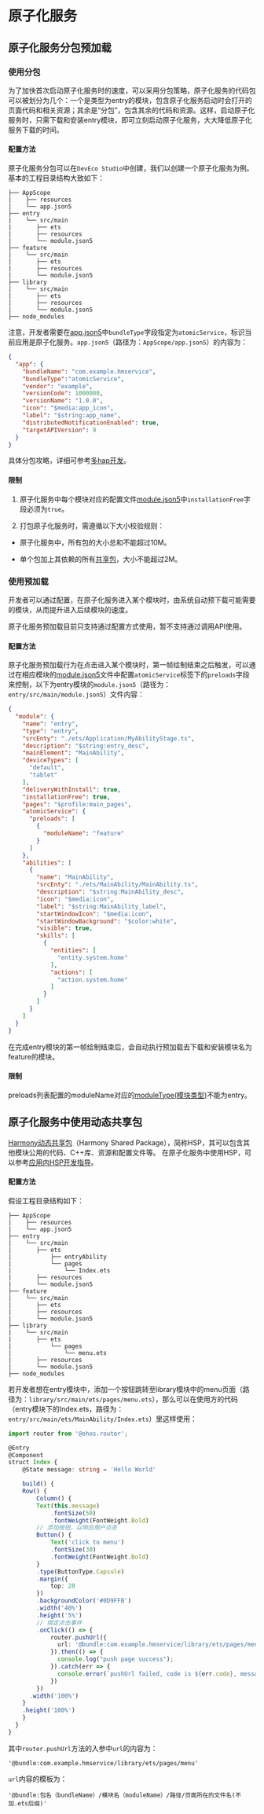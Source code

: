 # 原子化服务

## 原子化服务分包预加载

### 使用分包

为了加快首次启动原子化服务时的速度，可以采用分包策略，原子化服务的代码包可以被划分为几个：一个是类型为entry的模块，包含原子化服务启动时会打开的页面代码和相关资源；其余是“分包”，包含其余的代码和资源。这样，启动原子化服务时，只需下载和安装entry模块，即可立刻启动原子化服务，大大降低原子化服务下载的时间。

#### 配置方法

原子化服务分包可以在`DevEco Studio`中创建，我们以创建一个原子化服务为例。基本的工程目录结构大致如下：

```
├── AppScope
|    ├── resources
|    └── app.json5
├── entry
|    └── src/main
|       ├── ets
|       ├── resources
|       └── module.json5
├── feature
|    └── src/main
|       ├── ets
|       ├── resources
|       └── module.json5
├── library
|    └── src/main
|       ├── ets
|       ├── resources
|       └── module.json5
├── node_modules
```

注意，开发者需要在[app.json5](app-configuration-file.md)中`bundleType`字段指定为`atomicService`，标识当前应用是原子化服务。`app.json5`（路径为：`AppScope/app.json5`）的内容为：

```json
{
  "app": {
    "bundleName": "com.example.hmservice",
    "bundleType":"atomicService",
    "vendor": "example",
    "versionCode": 1000000,
    "versionName": "1.0.0",
    "icon": "$media:app_icon",
    "label": "$string:app_name",
    "distributedNotificationEnabled": true,
    "targetAPIVersion": 9
  }
}
```

具体分包攻略，详细可参考[多hap开发](multi-hap-objective.md)。

#### 限制

1. 原子化服务中每个模块对应的配置文件[module.json5](module-configuration-file.md)中`installationFree`字段必须为`true`。

2. 打包原子化服务时，需遵循以下大小校验规则：

- 原子化服务中，所有包的大小总和不能超过10M。

- 单个包加上其依赖的所有[共享包](in-app-hsp.md)，大小不能超过2M。


### 使用预加载

开发者可以通过配置，在原子化服务进入某个模块时，由系统自动预下载可能需要的模块，从而提升进入后续模块的速度。

原子化服务预加载目前只支持通过配置方式使用，暂不支持通过调用API使用。

#### 配置方法

原子化服务预加载行为在点击进入某个模块时，第一帧绘制结束之后触发，可以通过在相应模块的[module.json5](module-configuration-file.md)文件中配置`atomicService`标签下的`preloads`字段来控制，以下为entry模块的`module.json5`（路径为：`entry/src/main/module.json5`）文件内容：

```json
{
  "module": {
    "name": "entry",
    "type": "entry",
    "srcEnty": "./ets/Application/MyAbilityStage.ts",
    "description": "$string:entry_desc",
    "mainElement": "MainAbility",
    "deviceTypes": [
      "default",
      "tablet"
    ],
    "deliveryWithInstall": true,
    "installationFree": true,
    "pages": "$profile:main_pages",
    "atomicService": {
      "preloads": [
        {
          "moduleName": "feature"
        }
      ]
    },
    "abilities": [
      {
        "name": "MainAbility",
        "srcEnty": "./ets/MainAbility/MainAbility.ts",
        "description": "$string:MainAbility_desc",
        "icon": "$media:icon",
        "label": "$string:MainAbility_label",
        "startWindowIcon": "$media:icon",
        "startWindowBackground": "$color:white",
        "visible": true,
        "skills": [
          {
            "entities": [
              "entity.system.home"
            ],
            "actions": [
              "action.system.home"
            ]
          }
        ]
      }
    ]
  }
}
```

在完成entry模块的第一帧绘制结束后，会自动执行预加载去下载和安装模块名为feature的模块。

#### 限制

preloads列表配置的moduleName对应的[moduleType(模块类型)](../reference/apis/js-apis-bundleManager.md#moduletype)不能为entry。

## 原子化服务中使用动态共享包

[Harmony动态共享包](shared-guide.md)（Harmony Shared Package），简称HSP，其可以包含其他模块公用的代码、C++库、资源和配置文件等。
在原子化服务中使用HSP，可以参考[应用内HSP开发指导](in-app-hsp.md)。

#### 配置方法

假设工程目录结构如下：
```
├── AppScope
|    ├── resources
|    └── app.json5
├── entry
|    └── src/main
|       ├── ets
|           ├── entryAbility
|           └── pages
|               └── Index.ets
|       ├── resources
|       └── module.json5
├── feature
|    └── src/main
|       ├── ets
|       ├── resources
|       └── module.json5
├── library
|    └── src/main
|       ├── ets
|           └── pages
|               └── menu.ets
|       ├── resources
|       └── module.json5
├── node_modules
```

若开发者想在entry模块中，添加一个按钮跳转至library模块中的menu页面（路径为：`library/src/main/ets/pages/menu.ets`），那么可以在使用方的代码（entry模块下的Index.ets，路径为：`entry/src/main/ets/MainAbility/Index.ets`）里这样使用：

```ts
import router from '@ohos.router';

@Entry
@Component
struct Index {
    @State message: string = 'Hello World'

    build() {
    Row() {
        Column() {
        Text(this.message)
            .fontSize(50)
            .fontWeight(FontWeight.Bold)
        // 添加按钮，以响应用户点击
        Button() {
            Text('click to menu')
            .fontSize(30)
            .fontWeight(FontWeight.Bold)
        }
        .type(ButtonType.Capsule)
        .margin({
            top: 20
        })
        .backgroundColor('#0D9FFB')
        .width('40%')
        .height('5%')
        // 绑定点击事件
        .onClick(() => {
            router.pushUrl({
              url: '@bundle:com.example.hmservice/library/ets/pages/menu'
            }).then(() => {
              console.log("push page success");
            }).catch(err => {
              console.error(`pushUrl failed, code is ${err.code}, message is ${err.message}`);
            })
        })
      .width('100%')
    }
    .height('100%')
    }
  }
}
```

其中`router.pushUrl`方法的入参中`url`的内容为：
```ets
'@bundle:com.example.hmservice/library/ets/pages/menu'
```
`url`内容的模板为：
```ets
'@bundle:包名（bundleName）/模块名（moduleName）/路径/页面所在的文件名(不加.ets后缀)'
```